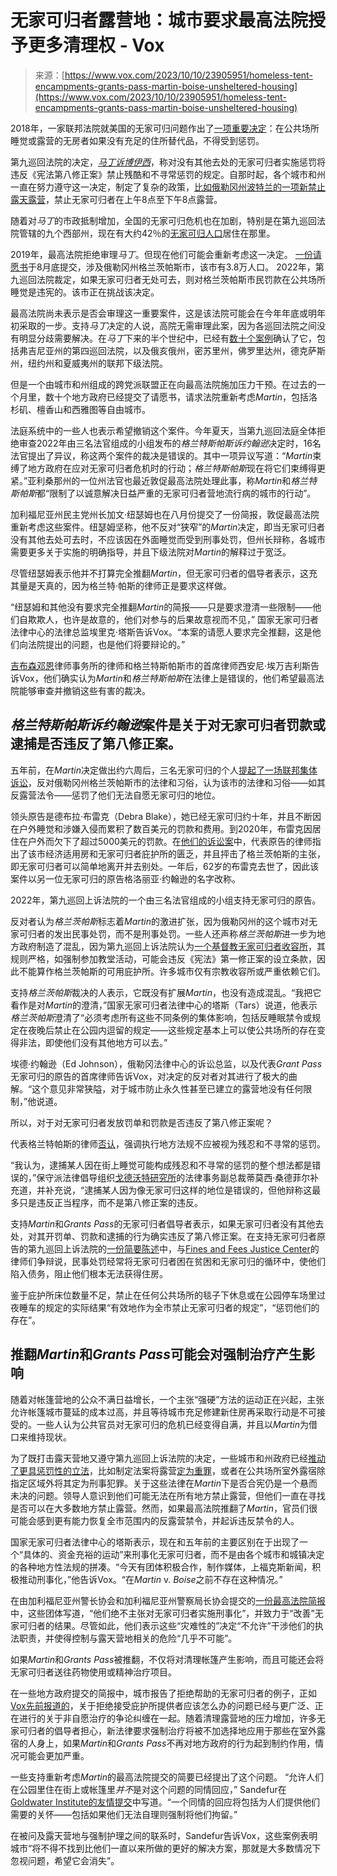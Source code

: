 <!--yml

category: 未分类

date: 2024-05-27 14:51:10

-->

# 无家可归者露营地：城市要求最高法院授予更多清理权 - Vox

> 来源：[https://www.vox.com/2023/10/10/23905951/homeless-tent-encampments-grants-pass-martin-boise-unsheltered-housing](https://www.vox.com/2023/10/10/23905951/homeless-tent-encampments-grants-pass-martin-boise-unsheltered-housing)

2018年，一家联邦法院就美国的无家可归问题作出了[一项重要决定](/23748522/tent-encampments-martin-boise-homelessness-housing)：在公共场所睡觉或露营的无房者如果没有充足的住所替代品，不得受到惩罚。

第九巡回法院的决定，[*马丁诉博伊西*](/23748522/tent-encampments-martin-boise-homelessness-housing)，称对没有其他去处的无家可归者实施惩罚将违反《宪法第八修正案》禁止残酷和不寻常惩罚的规定。自那时起，各个城市和州一直在努力遵守这一决定，制定了复杂的政策，[比如俄勒冈州波特兰的一项新禁止露天露营](https://www.opb.org/article/2023/06/07/portland-oregon-approves-ban-daytime-street-camping-homeless/)，禁止无家可归者在上午8点至下午8点露营。

随着对*马丁*的市政抵制增加，全国的无家可归危机也在加剧，特别是在第九巡回法院管辖的九个西部州，现在有大约42％的[无家可归人口](https://www.huduser.gov/portal/sites/default/files/pdf/2022-ahar-part-1.pdf)居住在那里。

2019年，最高法院拒绝审理*马丁*。但现在他们可能会重新考虑这一决定。 [一份请愿书](https://www.supremecourt.gov/DocketPDF/23/23-175/275911/20230823153037814_Grants%20Pass%20v.%20Johnson_cert%20petition_corrected.pdf)于8月底提交，涉及俄勒冈州格兰茨帕斯市，该市有3.8万人口。 2022年，第九巡回法院裁定，如果无家可归者无处可去，则对格兰茨帕斯市民罚款在公共场所睡觉是违宪的。该市正在挑战该决定。

最高法院尚未表示是否会审理这一重要案件，这是该法院可能会在今年年底或明年初采取的一步。支持*马丁*决定的人说，高院无需审理此案，因为各巡回法院之间没有明显分歧需要解决。在*马丁*下来的半个世纪中，已经有[数十个案例](https://homelesslaw.org/martin-v-boise-impact-page/)确认了它，包括弗吉尼亚州的第四巡回法院，以及俄亥俄州，密苏里州，佛罗里达州，德克萨斯州，纽约州和夏威夷州的联邦下级法院。

但是一个由城市和州组成的跨党派联盟正在向最高法院施加压力干预。在过去的一个月里，数十个地方政府已经提交了请愿书，请求法院重新考虑*Martin*，包括洛杉矶、檀香山和西雅图等自由城市。

法庭系统中的一些人也表示希望撤销这个案件。今年夏天，当第九巡回法庭全体拒绝审查2022年由三名法官组成的小组发布的*格兰特斯帕斯诉约翰逊*决定时，16名法官提出了异议，称这两个案件的裁决是错误的。其中一项异议写道：“*Martin*束缚了地方政府在应对无家可归者危机时的行动；*格兰特斯帕斯*现在将它们束缚得更紧。”亚利桑那州的一位州法官也最近敦促最高法院处理此事，称*Martin*和*格兰特斯帕斯*都“限制了以诚意解决日益严重的无家可归者营地流行病的城市的行动”。

加利福尼亚州民主党州长加文·纽瑟姆也在八月份提交了一份简报，敦促最高法院重新考虑这些案件。纽瑟姆坚称，他不反对“狭窄”的*Martin*决定，即当无家可归者没有其他去处可去时，不应该因在外面睡觉而受到刑事处罚，但州长辩称，各城市需要更多关于实施的明确指导，并且下级法院对*Martin*的解释过于宽泛。

尽管纽瑟姆表示他并不打算完全推翻*Martin*，但无家可归者的倡导者表示，这充其量是天真的，因为格兰特·帕斯的律师正是要求这样做。

“纽瑟姆和其他没有要求完全推翻*Martin*的简报——只是要求澄清一些限制——他们自欺欺人，也许是故意的，他们对参与的后果故意视而不见，” 国家无家可归者法律中心的法律总监埃里克·塔斯告诉Vox。“本案的请愿人要求完全推翻，这是他们向法院提出的问题，也是他们将要辩论的。”

[吉布森邓恩](https://www.gibsondunn.com/)律师事务所的律师和格兰特斯帕斯市的首席律师西安尼·埃万吉利斯告诉Vox，他们确实认为*Martin*和*格兰特斯帕斯*在法律上是错误的，他们希望最高法院能够审查并撤销这些有害的裁决。

## *格兰特斯帕斯诉约翰逊*案件是关于对无家可归者罚款或逮捕是否违反了第八修正案。

五年前，在*Martin*决定做出约六周后，三名无家可归的个人[提起了一场联邦集体诉讼](https://clearinghouse.net/case/43966/)，反对俄勒冈州格兰茨帕斯市的法律和习俗，认为该市的法律和习俗——如其反露营法令——惩罚了他们无法自愿无家可归的地位。

领头原告是德布拉·布雷克（Debra Blake），她已经无家可归约十年，并且不断因在户外睡觉和涉嫌入侵而累积了数百美元的罚款和费用。到2020年，布雷克因居住在户外而欠下了超过5000美元的罚款。在[他们的诉讼案](https://www.streetroots.org/sites/default/files/Blake%20SJ%20Opinion.pdf)中，代表原告的律师指出了该市经济适用房和无家可归者庇护所的匮乏，并且抨击了格兰茨帕斯的主张，即无家可归者可以简单地离开并去别处。一年后，62岁的布雷克去世了，因此该案件以另一位无家可归的原告格洛丽亚·约翰逊的名字改称。

2022年，第九巡回上诉法院的一个由三名法官组成的小组支持无家可归的原告。

反对者认为*格兰茨帕斯*标志着*Martin*的激进扩张，因为俄勒冈州的这个城市对无家可归者的发出民事处罚，而不是刑事处罚。一些人还声称*格兰茨帕斯*进一步为地方政府制造了混乱，因为第九巡回上诉法院认为[一个基督教无家可归者收容所](https://gospelrescuemissiongp.org/)，其规则严格，如强制参加教堂活动，可能会违反《宪法》第一修正案的设立条款，因此不能算作格兰茨帕斯的可用庇护所。许多城市仅有宗教收容所或严重依赖它们。

支持*格兰茨帕斯*裁决的人表示，它既没有扩展*Martin*，也没有造成混乱。“我把它看作是对*Martin*的澄清，”国家无家可归者法律中心的塔斯（Tars）说道，他表示*格兰茨帕斯*澄清了“必须考虑所有这些不同条例的集体影响，包括反睡眠禁令或规定在夜晚后禁止在公园内逗留的规定——这些规定基本上可以使公共场所的存在变得非法，即使他们没有其他地方可以去。”

埃德·约翰逊（Ed Johnson），俄勒冈法律中心的诉讼总监，以及代表*Grant Pass*无家可归的原告的首席律师告诉Vox，对决定的反对者对其进行了极大的曲解。“这个意见非常狭隘，对于城市防止永久性甚至已建立的露营地没有任何限制，”他说道。

所以，对于对无家可归者发放罚单和罚款是否违反了第八修正案呢？

代表格兰特帕斯的律师[否认](https://www.supremecourt.gov/DocketPDF/23/23-175/275911/20230823153037814_Grants%20Pass%20v.%20Johnson_cert%20petition_corrected.pdf)，强调执行地方法规不应被视为残忍和不寻常的惩罚。

“我认为，逮捕某人因在街上睡觉可能构成残忍和不寻常的惩罚的整个想法都是错误的，”保守派法律倡导组织[戈德沃特研究所](https://www.goldwaterinstitute.org/)的法律事务副总裁蒂莫西·桑德菲尔补充道，并补充说，“逮捕某人因为像无家可归这样的地位是错误的，但他辩称这最多只是违反正当程序，而不是第八修正案的违反。

支持*Martin*和*Grants Pass*的无家可归者倡导者表示，如果无家可归者没有其他去处，对其开罚单、罚款和逮捕的行为确实违反了第八修正案。在支持无家可归者原告的第九巡回上诉法院的[一份简要陈述](https://www.law.georgetown.edu/icap/wp-content/uploads/sites/32/2021/06/Blake-9th-Cir.-Amicus-Brief-ECF-stamped-6-8-2021.pdf)中，与[Fines and Fees Justice Center](https://finesandfeesjusticecenter.org/)的律师们争辩说，民事处罚经常将无家可归者困在贫困和无家可归的循环中，使他们陷入债务，阻止他们根本无法获得住房。

鉴于庇护所床位数量不足，禁止在任何公共场所的毯子下休息或在公园停车场里过夜睡车的规定的实际结果“有效地作为全市禁止无家可归者的规定”，“惩罚他们的存在”。

## 推翻*Martin*和*Grants Pass*可能会对强制治疗产生影响

随着对帐篷营地的公众不满日益增长，一个主张“强硬”方法的运动正在兴起，主张允许帐篷城市蔓延的成本过高，并且等待城市充足修建新住房再采取行动是不可接受的。一些人认为公共官员对无家可归的危机已经变得自满，并且以*Martin*为借口来维持现状。

为了既打击露天营地又遵守第九巡回上诉法院的决定，一些城市和州政府已经[推动了更具惩罚性的立法](https://stateline.org/2022/04/08/homeless-camping-bans-are-spreading-this-group-shaped-the-bills/)，比如制定法案将露营[定为重罪](https://wcyb.com/news/local/public-camping-in-tennessee-becomes-a-felony-homeless-seek-refuge)，或者在公共场所室外露宿除指定区域外将其定为刑事犯罪。关于这些法律在*Martin*下是否合宪仍是一个悬而未决的问题。领导人意识到他们可能无法在所有地方禁止露营，但他们一直在寻找是否可以在大多数地方禁止露营。然而，如果最高法院推翻了*Martin*，官员们很可能会感到更有能力恢复全市范围内的反露营禁令，并起诉违反禁令的人。

国家无家可归者法律中心的塔斯表示，现在和五年前的主要区别在于出现了一个“具体的、资金充裕的运动”来刑事化无家可归者，而不是由各个城市和城镇决定的各种地方性法规的拼凑。“今天有团体积极合作，制作媒体，上福克斯新闻，积极推动刑事化，”他告诉Vox。“在*Martin* v. *Boise*之前不存在这种情况。”

在由加利福尼亚州警长协会和加利福尼亚州警察局长协会提交的[一份最高法院简报](https://www.supremecourt.gov/DocketPDF/23/23-175/280078/20230920180047655_44262%20Brief%20-%20Amici%20Curiae.pdf)中，这些团体写道，“他们绝不主张对无家可归者实施刑事化”，并致力于“改善”无家可归者的结果。尽管如此，他们表示这些“灾难性的”决定“不允许”干涉他们的执法职责，并使得控制与露天营地相关的危险“几乎不可能”。

如果*Martin*和*Grants Pass*被推翻，不仅将对清理帐篷产生影响，而且可能还会将无家可归者送往药物使用或精神治疗项目。

在一些地方政府提交的简报中，城市报告了拒绝帮助的无家可归者的例子，正如[Vox先前报道的](/policy/23856608/portland-homeless-tent-encampments-forced-treatment-guardianships)，关于拒绝接受庇护所提供者应该怎么办的问题已经与更广泛、正在进行的关于非自愿治疗的争论纠缠在一起。随着清理露营地的压力增加，许多无家可归者的倡导者担心，新法律要求强制治疗将被不加选择地应用于那些在室外露宿的人身上，如果*Martin*和*Grants Pass*不再对地方政府的行为起到制约作用，情况可能会更加严重。

一些支持重新考虑*Martin*的最高法院提交的简要已经提出了这个问题。 “允许人们在公园里住在街上或帐篷里*并不*是对这个问题的同情回应，” Sandefur在[Goldwater Institute的友情提交](https://www.supremecourt.gov/DocketPDF/23/23-175/279897/20230919154157625_GP%20Amicus%20Brief.pdf)中写道。“一个同情的回应将包括为人们提供他们需要的关怀——包括如果他们无法自理则强制将他们拘留。”

在被问及露天营地与强制护理之间的联系时，Sandefur告诉Vox，这些案例表明城市“将不得不找到比他们一直以来所做的更好的解决方案，那就是大多数情况下忽视问题，希望它会消失”。
